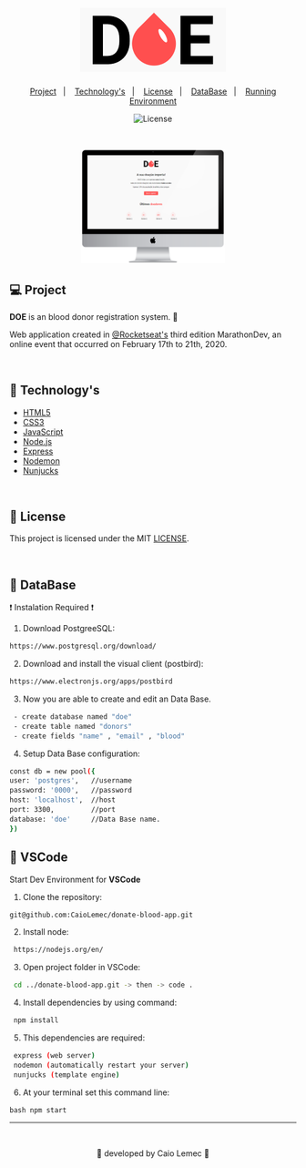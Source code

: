 <h1 align="center">
    <img alt="logo" title="donate" src="./public/logo.png" />
</h1>

<p align="center">
  <a href="#-Project">Project</a>&nbsp;&nbsp;&nbsp;|&nbsp;&nbsp;&nbsp;
  <a href="#-Technology's">Technology's</a>&nbsp;&nbsp;&nbsp;|&nbsp;&nbsp;&nbsp;
  <a href="#-License">License</a>&nbsp;&nbsp;&nbsp;|&nbsp;&nbsp;&nbsp;
  <a href="#-DataBase">DataBase</a>&nbsp;&nbsp;&nbsp;|&nbsp;&nbsp;&nbsp;
  <a href="#-VSCode">Running Environment</a>
</p>

<p align="center">
  <img  src="https://img.shields.io/static/v1?label=license&message=MIT&color=red&labelColor=purple" alt="License">
</p>

<br>

<p align="center">
  <img alt="mockup" src="./public/mockup.png" width="50%">
</p>

## 💻 Project

<strong>DOE</strong> is an blood donor registration system. 💉

Web application created in [@Rocketseat's](https://github.com/Rocketseat) third edition MarathonDev, an online event that occurred on February 17th to 21th, 2020.

<br>

## 📀 Technology's

- [HTML5](https://developer.mozilla.org/en-US/docs/Web/Guide/HTML/HTML5)
- [CSS3](https://developer.mozilla.org/en-US/docs/Archive/CSS3)
- [JavaScript](https://developer.mozilla.org/en-US/docs/Web/JavaScript)
- [Node.js](https://nodejs.org/en/)
- [Express](https://expressjs.com/pt-br/)
- [Nodemon](https://www.npmjs.com/package/nodemon)
- [Nunjucks](https://www.npmjs.com/package/nunjucks)

<br>

## 📕 License

This project is licensed under the MIT [LICENSE](LICENSE.md).

<br>

## 📂 DataBase

❗ Instalation Required ❗ 

1. Download PostgreeSQL:
```bash 
https://www.postgresql.org/download/
```
2. Download and install the visual client (postbird):
```bash 
https://www.electronjs.org/apps/postbird
```
3. Now you are able to create and edit an Data Base.
```bash 
 - create database named "doe"
 - create table named "donors"
 - create fields "name" , "email" , "blood"
```
4. Setup Data Base configuration:
```bash
const db = new pool({   
user: 'postgres',   //username   
password: '0000',   //password   
host: 'localhost',  //host 
port: 3300,         //port  
database: 'doe'     //Data Base name.
})
```
## 💎 VSCode

Start Dev Environment for <strong>VSCode</strong>

1. Clone the repository: 
```bash 
git@github.com:CaioLemec/donate-blood-app.git
```
2. Install node: 
```bash
 https://nodejs.org/en/
 ```
3. Open project folder in VSCode:
```bash
 cd ../donate-blood-app.git -> then -> code .
 ```
4. Install dependencies by using command:
```bash
 npm install
 ```
5. This dependencies are required:
```bash
 express (web server)
 nodemon (automatically restart your server)
 nunjucks (template engine)
 ```
6. At your terminal set this command line:
```
bash npm start
```
<hr>
<br>

<p align="center">🎈 developed by Caio Lemec 🎈 </p>

